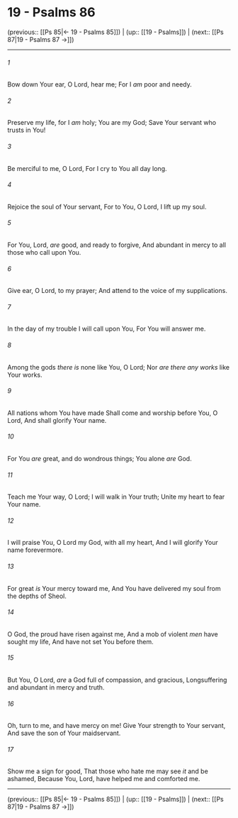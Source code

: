 # 19 - Psalms 86

(previous:: [[Ps 85|← 19 - Psalms 85]]) | (up:: [[19 - Psalms]]) | (next:: [[Ps 87|19 - Psalms 87 →]])

***


###### 1 
Bow down Your ear, O Lord, hear me; For I _am_ poor and needy. 

###### 2 
Preserve my life, for I _am_ holy; You are my God; Save Your servant who trusts in You! 

###### 3 
Be merciful to me, O Lord, For I cry to You all day long. 

###### 4 
Rejoice the soul of Your servant, For to You, O Lord, I lift up my soul. 

###### 5 
For You, Lord, _are_ good, and ready to forgive, And abundant in mercy to all those who call upon You. 

###### 6 
Give ear, O Lord, to my prayer; And attend to the voice of my supplications. 

###### 7 
In the day of my trouble I will call upon You, For You will answer me. 

###### 8 
Among the gods _there is_ none like You, O Lord; Nor _are there any works_ like Your works. 

###### 9 
All nations whom You have made Shall come and worship before You, O Lord, And shall glorify Your name. 

###### 10 
For You _are_ great, and do wondrous things; You alone _are_ God. 

###### 11 
Teach me Your way, O Lord; I will walk in Your truth; Unite my heart to fear Your name. 

###### 12 
I will praise You, O Lord my God, with all my heart, And I will glorify Your name forevermore. 

###### 13 
For great _is_ Your mercy toward me, And You have delivered my soul from the depths of Sheol. 

###### 14 
O God, the proud have risen against me, And a mob of violent _men_ have sought my life, And have not set You before them. 

###### 15 
But You, O Lord, _are_ a God full of compassion, and gracious, Longsuffering and abundant in mercy and truth. 

###### 16 
Oh, turn to me, and have mercy on me! Give Your strength to Your servant, And save the son of Your maidservant. 

###### 17 
Show me a sign for good, That those who hate me may see _it_ and be ashamed, Because You, Lord, have helped me and comforted me.

***

(previous:: [[Ps 85|← 19 - Psalms 85]]) | (up:: [[19 - Psalms]]) | (next:: [[Ps 87|19 - Psalms 87 →]])
